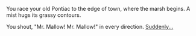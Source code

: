 You race your old Pontiac to the edge of town, where the marsh begins. A mist hugs its grassy contours. 

You shout, "Mr. Mallow! Mr. Mallow!" in every direction.
[Suddenly...](legend/legend.md)
